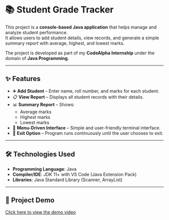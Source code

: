 # 📚 Student Grade Tracker

This project is a **console-based Java application** that helps manage and analyze student performance.  
It allows users to add student details, view records, and generate a simple summary report with average, highest, and lowest marks.  

The project is developed as part of my **CodeAlpha Internship** under the domain of **Java Programming**.  

---

## ✨ Features

- ➕ **Add Student** – Enter name, roll number, and marks for each student.  
- 📋 **View Report** – Displays all student records with their details.  
- 📊 **Summary Report** – Shows:  
  - Average marks  
  - Highest marks  
  - Lowest marks  
- 🔄 **Menu-Driven Interface** – Simple and user-friendly terminal interface.  
- 🚪 **Exit Option** – Program runs continuously until the user chooses to exit.  

---

## 🛠️ Technologies Used

- **Programming Language**: Java  
- **Compiler/IDE**: JDK 11+ with VS Code (Java Extension Pack)  
- **Libraries**: Java Standard Library (Scanner, ArrayList)  

---

## 🎥 Project Demo

[Click here to view the demo video](https://www.youtube.com/watch?v=nxcouBrGXTc)


